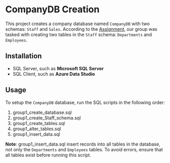 # CompanyDB Creation
This project creates a company database named `CompanyDB` with two schemas: `Staff` and `Sales`. According to the [Assignment](https://github.com/ShahdAmmar/depi_gov_eg_MS_DE/blob/main/1-Microsoft_SQL_Essentials-2weeks_2days/phase_1/ASIGNMENT%20PROJECT%20-%20FINAL.pdf), our group  was tasked with creating two tables in the `Staff` schema: `Departments` and `Employees`.

## Installation
- SQL Server, such as **Microsoft SQL Server**
- SQL Client, such as **Azure Data Studio**

## Usage
To setup the `CompanyDB` database, run the SQL scripts in the following order:
1. group1_create_database.sql
2. group1_create_Staff_schema.sql
3. group1_create_tables.sql
4. group1_alter_tables.sql
5. group1_insert_data.sql
   
**Note**: group1_insert_data.sql insert records into all tables in the database, not only the `Departments` and `Employees` tables. To avoid errors, ensure that all tables exist before running this script.
